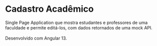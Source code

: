 # Cadastro Acadêmico
Single Page Application que mostra estudantes e professores de uma faculdade e permite editá-los, com dados retornados de uma mock API.
<br><br>Desenvolvido com Angular 13.
